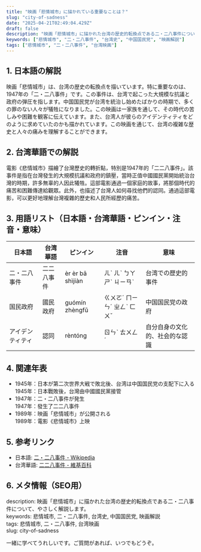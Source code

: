 ```yaml
---
title: "映画「悲情城市」に描かれている重要なことは？"
slug: "city-of-sadness"
date: "2025-04-21T02:49:04.429Z"
draft: false
description: "映画「悲情城市」に描かれた台湾の歴史的転換点である二・二八事件について、やさしく解説します。"
keywords: ["悲情城市", "二・二八事件", "台湾史", "中国国民党", "映画解説"]
tags: ["悲情城市", "二・二八事件", "台湾映画"]
---
```


## 1. 日本語の解説  
映画「悲情城市」は、台湾の歴史の転換点を描いています。特に重要なのは、1947年の「二・二八事件」です。この事件は、台湾で起こった大規模な抗議と政府の弾圧を指します。中国国民党が台湾を統治し始めたばかりの時期で、多くの罪のない人々が犠牲になりました。この映画は一家族を通して、その時代の苦しみや困難を観客に伝えています。また、台湾人が彼らのアイデンティティをどのように求めていたのかも描かれています。この映画を通じて、台湾の複雑な歴史と人々の痛みを理解することができます。

## 2. 台湾華語での解説  
電影《悲情城市》描繪了台灣歷史的轉折點，特別是1947年的「二二八事件」。該事件是指在台灣發生的大規模抗議和政府的鎮壓，當時正值中國國民黨開始統治台灣的時期，許多無辜的人因此犧牲。這部電影通過一個家庭的故事，將那個時代的痛苦和困難傳達給觀眾。此外，也描述了台灣人如何尋找他們的認同。通過這部電影，可以更好地理解台灣複雜的歷史和人民所經歷的痛苦。

## 3. 用語リスト（日本語・台湾華語・ピンイン・注音・意味）  
| 日本語         | 台湾華語        | ピンイン       | 注音       | 意味                         |
|--------------|------------|------------|----------|----------------------------|
| 二・二八事件  | 二二八事件     | èr èr bā shìjiàn | ㄦˋ ㄦˋ ㄅㄚ ㄕˋ ㄐㄧㄢˋ | 台湾での歴史的事件          |
| 国民政府      | 國民政府      | guómín zhèngfǔ | ㄍㄨㄛˊ ㄇㄧㄣˊ ㄓㄥˋ ㄈㄨˇ | 中国国民党の政府            |
| アイデンティティ | 認同          | rèntóng      | ㄖㄣˋ ㄊㄨㄥˊ   | 自分自身の文化的、社会的な認識 |

## 4. 関連年表  
- 1945年：日本が第二次世界大戦で敗北後、台湾は中国国民党の支配下に入る  
  1945年：日本戰敗後，台灣由中國國民黨接管  
- 1947年：二・二八事件が発生  
  1947年：發生了二二八事件  
- 1989年：映画「悲情城市」が公開される  
  1989年：電影《悲情城市》上映  

## 5. 参考リンク  
- 日本語: [二・二八事件 - Wikipedia](https://ja.wikipedia.org/wiki/二・二八事件)  
- 台湾華語: [二二八事件 - 維基百科](https://zh.wikipedia.org/wiki/二二八事件)  

## 6. メタ情報（SEO用）  
description: 映画「悲情城市」に描かれた台湾の歴史的転換点である二・二八事件について、やさしく解説します。  
keywords: 悲情城市, 二・二八事件, 台湾史, 中国国民党, 映画解説  
tags: 悲情城市, 二・二八事件, 台湾映画  
slug: city-of-sadness  

一緒に学べてうれしいです。ご質問があれば、いつでもどうぞ。